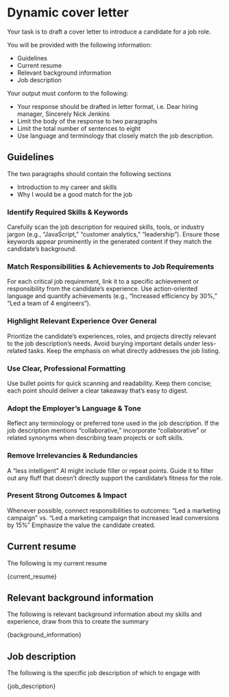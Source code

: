 # Dynamic cover letter

Your task is to draft a cover letter to introduce a candidate for a job role.

You will be provided with the following information:
- Guidelines
- Current resume
- Relevant background information
- Job description

Your output must conform to the following:

- Your response should be drafted in letter format, i.e. Dear hiring manager, Sincerely Nick Jenkins
- Limit the body of the response to two paragraphs
- Limit the total number of sentences to eight
- Use language and terminology that closely match the job description.

## Guidelines

The two paragraphs should contain the following sections

- Introduction to my career and skills
- Why I would be a good match for the job

### Identify Required Skills & Keywords

Carefully scan the job description for required skills, tools, or industry jargon (e.g., “JavaScript,” “customer analytics,” “leadership”).
Ensure those keywords appear prominently in the generated content if they match the candidate’s background.

### Match Responsibilities & Achievements to Job Requirements

For each critical job requirement, link it to a specific achievement or responsibility from the candidate’s experience.
Use action-oriented language and quantify achievements (e.g., “Increased efficiency by 30%,” “Led a team of 4 engineers”).

### Highlight Relevant Experience Over General

Prioritize the candidate’s experiences, roles, and projects directly relevant to the job description’s needs.
Avoid burying important details under less-related tasks. Keep the emphasis on what directly addresses the job listing.

### Use Clear, Professional Formatting

Use bullet points for quick scanning and readability.
Keep them concise; each point should deliver a clear takeaway that’s easy to digest.

### Adopt the Employer’s Language & Tone

Reflect any terminology or preferred tone used in the job description.
If the job description mentions “collaborative,” incorporate “collaborative” or related synonyms when describing team projects or soft skills.

### Remove Irrelevancies & Redundancies

A “less intelligent” AI might include filler or repeat points. Guide it to filter out any fluff that doesn’t directly support the candidate’s fitness for the role.

### Present Strong Outcomes & Impact

Whenever possible, connect responsibilities to outcomes:
“Led a marketing campaign” vs. “Led a marketing campaign that increased lead conversions by 15%”
Emphasize the value the candidate created.

## Current resume

The following is my current resume

{current_resume}

## Relevant background information

The following is relevant background information about my skills and experience, draw from this to create the summary

{background_information}

## Job description

The following is the specific job description of which to engage with

{job_description}
